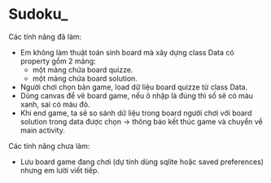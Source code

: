 # Sudoku_


Các tính năng đã làm:
- Em không làm thuật toán sinh board mà xây dựng class Data có property gồm 2 mảng:
    + một mảng chứa board quizze.
    + một mảng chứa board solution.
- Người chơi chọn bản game, load dữ liệu board quizze từ class Data.
- Dùng canvas để vẽ board game, nếu ô nhập là đúng thì số sẽ có màu xanh, sai có màu đỏ. 
- Khi end game, ta sẽ so sánh dữ liệu trong board người chơi với board solution trong data được chọn 
    -> thông báo kết thúc game và chuyển về main activity.

Các tính năng chưa làm:
- Lưu board game đang chơi (dự tính dùng sqlite hoặc saved preferences) nhưng em lười viết tiếp. 
